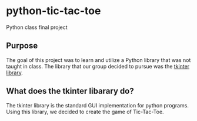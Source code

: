 # python-tic-tac-toe

Python class final project

## Purpose

The goal of this project was to learn and utilize a Python library that was not taught in class. The library that our group decided to pursue was the [tkinter library](https://docs.python.org/3/library/tkinter.html).

## What does the tkinter libarary do?

The tkinter library is the standard GUI implementation for python programs. Using this library, we decided to create the game of Tic-Tac-Toe.
